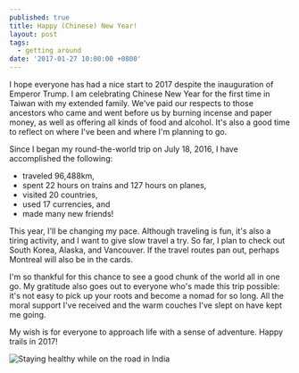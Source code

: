 ```yaml
---
published: true
title: Happy (Chinese) New Year!
layout: post
tags:
  - getting around
date: '2017-01-27 10:00:00 +0800'
---
```

I hope everyone has had a nice start to 2017 despite the inauguration of Emperor Trump. I am celebrating Chinese New Year for the first time in Taiwan with my extended family. We've paid our respects to those ancestors who came and went before us by burning incense and paper money, as well as offering all kinds of food and alcohol. It's also a good time to reflect on where I've been and where I'm planning to go.

<!--more-->

Since I began my round-the-world trip on July 18, 2016, I have accomplished the following:

* traveled 96,488km,
* spent 22 hours on trains and 127 hours on planes,
* visited 20 countries,
* used 17 currencies, and
* made many new friends!

This year, I'll be changing my pace. Although traveling is fun, it's also a tiring activity, and I want to give slow travel a try. So far, I plan to check out South Korea, Alaska, and Vancouver. If the travel routes pan out, perhaps Montreal will also be in the cards.

I'm so thankful for this chance to see a good chunk of the world all in one go. My gratitude also goes out to everyone who's made this trip possible: it's not easy to pick up your roots and become a nomad for so long. All the moral support I've received and the warm couches I've slept on have kept me going.

My wish is for everyone to approach life with a sense of adventure. Happy trails in 2017!

![Staying healthy while on the road in India]({{site.baseurl}}/images/2017/01/27-happy-chinese-new-year/skipping.jpg)
